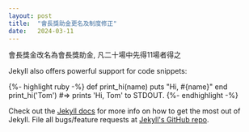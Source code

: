 ```yaml
---
layout: post
title:  "會長獎助金更名及制度修正"
date:   2024-03-11
---
```


<p class="intro"><span class="dropcap"></span>會長獎金改名為會長獎助金, 凡二十場中先得11場者得之</p>




Jekyll also offers powerful support for code snippets:

{%- highlight ruby -%}
def print_hi(name)
  puts "Hi, #{name}"
end
print_hi('Tom')
#=> prints 'Hi, Tom' to STDOUT.
{%- endhighlight -%}

Check out the [Jekyll docs][jekyll] for more info on how to get the most out of Jekyll. File all bugs/feature requests at [Jekyll's GitHub repo][jekyll-gh].

[jekyll-gh]: https://github.com/mojombo/jekyll
[jekyll]:    http://jekyllrb.com
